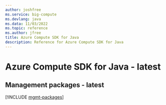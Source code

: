 ```yaml
---
author: joshfree
ms.service: big-compute
ms.devlang: java
ms.data: 11/03/2022
ms.topic: reference
ms.author: jfree
title: Azure Compute SDK for Java
description: Reference for Azure Compute SDK for Java
---
```

# Azure Compute SDK for Java - latest

## Management packages - latest
[!INCLUDE [mgmt-packages](compute-mgmt-index.md)]
